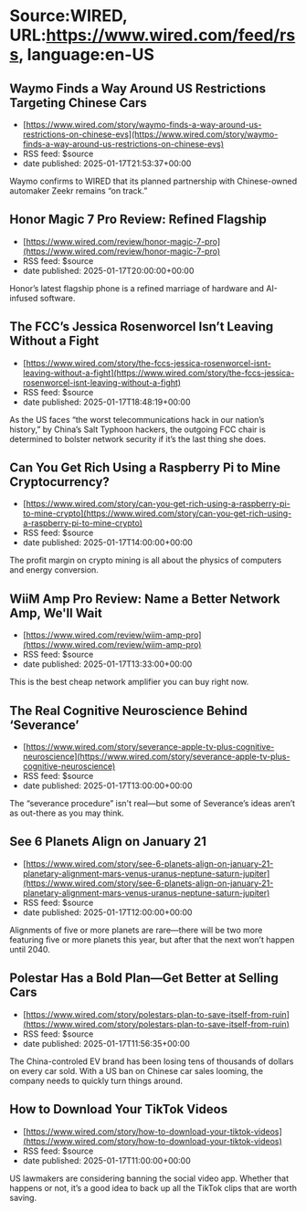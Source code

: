 # Source:WIRED, URL:https://www.wired.com/feed/rss, language:en-US

## Waymo Finds a Way Around US Restrictions Targeting Chinese Cars
 - [https://www.wired.com/story/waymo-finds-a-way-around-us-restrictions-on-chinese-evs](https://www.wired.com/story/waymo-finds-a-way-around-us-restrictions-on-chinese-evs)
 - RSS feed: $source
 - date published: 2025-01-17T21:53:37+00:00

Waymo confirms to WIRED that its planned partnership with Chinese-owned automaker Zeekr remains “on track.”

## Honor Magic 7 Pro Review: Refined Flagship
 - [https://www.wired.com/review/honor-magic-7-pro](https://www.wired.com/review/honor-magic-7-pro)
 - RSS feed: $source
 - date published: 2025-01-17T20:00:00+00:00

Honor’s latest flagship phone is a refined marriage of hardware and AI-infused software.

## The FCC’s Jessica Rosenworcel Isn’t Leaving Without a Fight
 - [https://www.wired.com/story/the-fccs-jessica-rosenworcel-isnt-leaving-without-a-fight](https://www.wired.com/story/the-fccs-jessica-rosenworcel-isnt-leaving-without-a-fight)
 - RSS feed: $source
 - date published: 2025-01-17T18:48:19+00:00

As the US faces “the worst telecommunications hack in our nation’s history,” by China’s Salt Typhoon hackers, the outgoing FCC chair is determined to bolster network security if it’s the last thing she does.

## Can You Get Rich Using a Raspberry Pi to Mine Cryptocurrency?
 - [https://www.wired.com/story/can-you-get-rich-using-a-raspberry-pi-to-mine-crypto](https://www.wired.com/story/can-you-get-rich-using-a-raspberry-pi-to-mine-crypto)
 - RSS feed: $source
 - date published: 2025-01-17T14:00:00+00:00

The profit margin on crypto mining is all about the physics of computers and energy conversion.

## WiiM Amp Pro Review: Name a Better Network Amp, We'll Wait
 - [https://www.wired.com/review/wiim-amp-pro](https://www.wired.com/review/wiim-amp-pro)
 - RSS feed: $source
 - date published: 2025-01-17T13:33:00+00:00

This is the best cheap network amplifier you can buy right now.

## The Real Cognitive Neuroscience Behind ‘Severance’
 - [https://www.wired.com/story/severance-apple-tv-plus-cognitive-neuroscience](https://www.wired.com/story/severance-apple-tv-plus-cognitive-neuroscience)
 - RSS feed: $source
 - date published: 2025-01-17T13:00:00+00:00

The “severance procedure” isn't real—but some of Severance’s ideas aren’t as out-there as you may think.

## See 6 Planets Align on January 21
 - [https://www.wired.com/story/see-6-planets-align-on-january-21-planetary-alignment-mars-venus-uranus-neptune-saturn-jupiter](https://www.wired.com/story/see-6-planets-align-on-january-21-planetary-alignment-mars-venus-uranus-neptune-saturn-jupiter)
 - RSS feed: $source
 - date published: 2025-01-17T12:00:00+00:00

Alignments of five or more planets are rare—there will be two more featuring five or more planets this year, but after that the next won’t happen until 2040.

## Polestar Has a Bold Plan—Get Better at Selling Cars
 - [https://www.wired.com/story/polestars-plan-to-save-itself-from-ruin](https://www.wired.com/story/polestars-plan-to-save-itself-from-ruin)
 - RSS feed: $source
 - date published: 2025-01-17T11:56:35+00:00

The China-controled EV brand has been losing tens of thousands of dollars on every car sold. With a US ban on Chinese car sales looming, the company needs to quickly turn things around.

## How to Download Your TikTok Videos
 - [https://www.wired.com/story/how-to-download-your-tiktok-videos](https://www.wired.com/story/how-to-download-your-tiktok-videos)
 - RSS feed: $source
 - date published: 2025-01-17T11:00:00+00:00

US lawmakers are considering banning the social video app. Whether that happens or not, it’s a good idea to back up all the TikTok clips that are worth saving.

